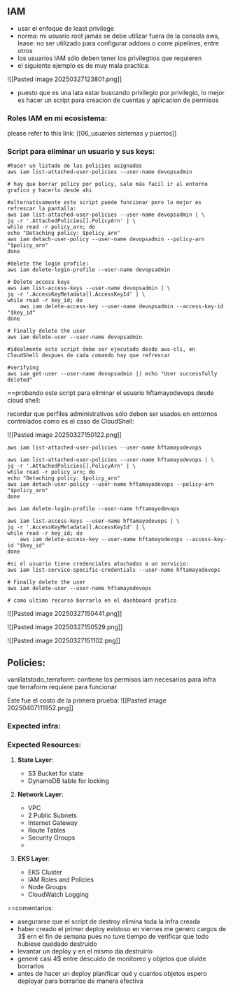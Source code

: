 ## IAM

- usar el enfoque de least privilege
- norma: mi usuario root jamás se debe utilizar fuera de la consola aws, lease: no ser utilizado para configurar addons o corre pipelines, entre otros
- los usuarios IAM sólo deben tener los privilegtios que requieren
- el siguiente ejemplo es de muy mala practica:

![[Pasted image 20250327123801.png]]

- puesto que es una lata estar buscando privilegio por privilegio, lo mejor es hacer un script para creacion de cuentas y aplicacion de permisos

### Roles IAM en mi ecosistema:

please refer to this link: [[06_usuarios sistemas y puertos]]
### Script para eliminar un usuario y sus keys:

```
#hacer un listado de las policies asignadas
aws iam list-attached-user-policies --user-name devopsadmin

# hay que borrar policy por policy, sale más facil ir al entorno grafico y hacerlo desde ahi

#alternativamente este script puede funcionar pero lo mejor es refrescar la pantalla:
aws iam list-attached-user-policies --user-name devopsadmin | \
jq -r '.AttachedPolicies[].PolicyArn' | \
while read -r policy_arn; do
echo "Detaching policy: $policy_arn"
aws iam detach-user-policy --user-name devopsadmin --policy-arn "$policy_arn"
done

#delete the login profile:
aws iam delete-login-profile --user-name devopsadmin

# Delete access keys
aws iam list-access-keys --user-name devopsadmin | \
jq -r '.AccessKeyMetadata[].AccessKeyId' | \
while read -r key_id; do
    aws iam delete-access-key --user-name devopsadmin --access-key-id "$key_id"
done

# Finally delete the user
aws iam delete-user --user-name devopsadmin

#idealmente este script debe ser ejecutado desde aws-cli, en CloudShell despues de cada comando hay que refrescar

#verifying
aws iam get-user --user-name devopsadmin || echo "User successfully deleted"

```

==probando este script para eliminar el usuario hftamayodevops desde cloud shell:

recordar que perfiles administrativos sólo deben ser usados en entornos controlados como es el caso de CloudShell:

![[Pasted image 20250327150122.png]]


```
aws iam list-attached-user-policies --user-name hftamayodevops

aws iam list-attached-user-policies --user-name hftamayodevops | \
jq -r '.AttachedPolicies[].PolicyArn' | \
while read -r policy_arn; do
echo "Detaching policy: $policy_arn"
aws iam detach-user-policy --user-name hftamayodevops --policy-arn "$policy_arn"
done

aws iam delete-login-profile --user-name hftamayodevops

aws iam list-access-keys --user-name hftamayodevops | \
jq -r '.AccessKeyMetadata[].AccessKeyId' | \
while read -r key_id; do
    aws iam delete-access-key --user-name hftamayodevops --access-key-id "$key_id"
done

#si el usuario tiene credenciales atachadas a un servicio:
aws iam list-service-specific-credentials --user-name hftamayodevops

# Finally delete the user
aws iam delete-user --user-name hftamayodevops

# como ultimo recurso borrarlo en el dashboard grafico

```


![[Pasted image 20250327150441.png]]

![[Pasted image 20250327150529.png]]

![[Pasted image 20250327151102.png]]

## Policies:
vanillatstodo_terraform: contiene los permisos iam necesarios para infra que terraform requiere para funcionar


Este fue el costo de la primera prueba:
![[Pasted image 20250407111952.png]]

### Expected infra:

### Expected Resources:

1. **State Layer**:
	- S3 Bucket for state
    - DynamoDB table for locking
    
2. **Network Layer**:
    - VPC
    - 2 Public Subnets
    - Internet Gateway
    - Route Tables
    - Security Groups
    -
3. **EKS Layer**:
    - EKS Cluster
    - IAM Roles and Policies
    - Node Groups
    - CloudWatch Logging


==comentarios:

- asegurarse que el script de destroy elimina toda la infra creada
- haber creado el primer deploy existoso en viernes me genero cargos de 3$ ern el fin de semana pues no tuve tiempo de verificar que todo hubiese quedado destruido
- levantar un deploy y en el mismo dia destruirlo
- generé casi 4$ entre descuido de monitoreo y objetos que olvide borrarlos
- antes de hacer un deploy planificar qué y cuantos objetos espero deployar para borrarlos de manera efectiva